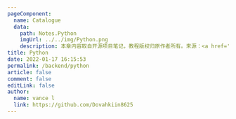 ```yaml
---
pageComponent:
  name: Catalogue
  data:
    path: Notes.Python
    imgUrl: ../../img/Python.png
    description: 本章内容取自开源项目笔记，教程版权归原作者所有。来源：<a href='https://github.com/xugaoyi/vuepress-theme-vdoing' target='_blank'>vuepress-theme-vdoing</a>
title: Python
date: 2022-01-17 16:15:53
permalink: /backend/python
article: false
comment: false
editLink: false
author:
  name: vance l
  link: https://github.com/Dovahkiin8625
---
```

